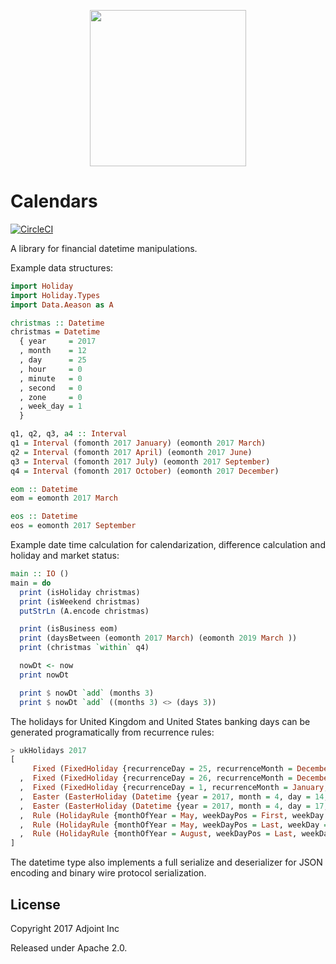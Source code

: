 <p align="center">
  <img src="https://www.adjoint.io/images/logo-small.png" width="250"/>
</p>

Calendars
=========

[![CircleCI](https://circleci.com/gh/adjoint-io/datetime.svg?style=svg&circle-token=dbb93d30a3189d5d3b3c34ca92d25d226bc00fea)](https://circleci.com/gh/adjoint-io/datetime)

A library for financial datetime manipulations.

Example data structures:

```haskell
import Holiday
import Holiday.Types
import Data.Aeason as A

christmas :: Datetime
christmas = Datetime
  { year     = 2017
  , month    = 12
  , day      = 25
  , hour     = 0
  , minute   = 0
  , second   = 0
  , zone     = 0
  , week_day = 1
  }

q1, q2, q3, a4 :: Interval
q1 = Interval (fomonth 2017 January) (eomonth 2017 March)
q2 = Interval (fomonth 2017 April) (eomonth 2017 June)
q3 = Interval (fomonth 2017 July) (eomonth 2017 September)
q4 = Interval (fomonth 2017 October) (eomonth 2017 December)

eom :: Datetime
eom = eomonth 2017 March

eos :: Datetime
eos = eomonth 2017 September
```

Example date time calculation for calendarization, difference calculation and
holiday and market status:

```haskell
main :: IO ()
main = do
  print (isHoliday christmas)
  print (isWeekend christmas)
  putStrLn (A.encode christmas)

  print (isBusiness eom)
  print (daysBetween (eomonth 2017 March) (eomonth 2019 March ))
  print (christmas `within` q4)

  nowDt <- now
  print nowDt

  print $ nowDt `add` (months 3)
  print $ nowDt `add` ((months 3) <> (days 3))
```

The holidays for United Kingdom and United States banking days can be generated
programatically from recurrence rules:

```haskell
> ukHolidays 2017
[
     Fixed (FixedHoliday {recurrenceDay = 25, recurrenceMonth = December, observance = Nearest_workday, timezone = +0500})
  ,  Fixed (FixedHoliday {recurrenceDay = 26, recurrenceMonth = December, observance = Nearest_workday, timezone = +0000})
  ,  Fixed (FixedHoliday {recurrenceDay = 1, recurrenceMonth = January, observance = Next_monday, timezone = +0500})
  ,  Easter (EasterHoliday (Datetime {year = 2017, month = 4, day = 14, hour = 0, minute = 0, second = 0, zone = 0, week_day = 5}))
  ,  Easter (EasterHoliday (Datetime {year = 2017, month = 4, day = 17, hour = 0, minute = 0, second = 0, zone = 0, week_day = 1}))
  ,  Rule (HolidayRule {monthOfYear = May, weekDayPos = First, weekDay = Monday})
  ,  Rule (HolidayRule {monthOfYear = May, weekDayPos = Last, weekDay = Monday})
  ,  Rule (HolidayRule {monthOfYear = August, weekDayPos = Last, weekDay = Monday})
]
```

The datetime type also implements a full serialize and deserializer for JSON
encoding and binary wire protocol serialization.

License
-------

Copyright 2017 Adjoint Inc

Released under Apache 2.0.
